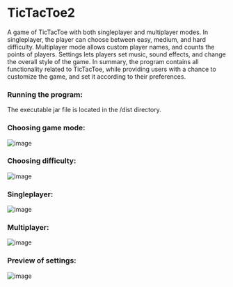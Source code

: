 # TicTacToe2

A game of TicTacToe with both singleplayer and multiplayer modes. In singleplayer, the player can choose between easy, medium, and hard difficulty. 
Multiplayer mode allows custom player names, and counts the points of players. Settings lets players set music, sound effects, and change the overall style of the game.
In summary, the program contains all functionality related to TicTacToe, while providing users with a chance to customize the game, and set it according to their preferences.

### Running the program:

The executable jar file is located in the /dist directory. 


### Choosing game mode:

![image](https://github.com/szjohanna/TicTacToe2/assets/97356175/05f48dd7-2139-4d43-b48d-d4ad7d7b1c88)


### Choosing difficulty:

![image](https://github.com/szjohanna/TicTacToe2/assets/97356175/786868c5-213d-4fe9-8197-5c311a4aeb4a)


### Singleplayer:

![image](https://github.com/szjohanna/TicTacToe2/assets/97356175/31131680-aaa8-4c79-b1b4-e963caa25395)


### Multiplayer:

![image](https://github.com/szjohanna/TicTacToe2/assets/97356175/330c0889-1a12-455f-adb6-4e224456239d)


### Preview of settings:

![image](https://github.com/szjohanna/TicTacToe2/assets/97356175/dec58ac2-12b0-48f2-a455-6ff7566ad3ea)







